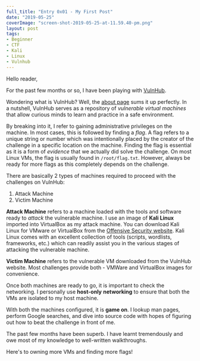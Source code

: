 ```yaml
---
full_title: "Entry 0x01 - My First Post"
date: "2019-05-25"
coverImage: "screen-shot-2019-05-25-at-11.59.40-pm.png"
layout: post
tags: 
- Beginner
- CTF
- Kali
- Linux
- Vulnhub
---
```


Hello reader,

For the past few months or so, I have been playing with [VulnHub](https://www.vulnhub.com/).

Wondering what is VulnHub? Well, the [about page](https://www.vulnhub.com/about/) sums it up perfectly. In a nutshell, VulnHub serves as a repository of _vulnerable_ _virtual machines_ that allow curious minds to learn and practice in a safe environment.

By breaking into it, I refer to gaining administrative privileges on the machine. In most cases, this is followed by finding a _flag_. A flag refers to a unique string or number which was intentionally placed by the creator of the challenge in a specific location on the machine. Finding the flag is essential as it is a form of _evidence_ that we actually did solve the challenge. On most Linux VMs, the flag is usually found in `/root/flag.txt`. However, always be ready for more flags as this completely depends on the challenge.

There are basically 2 types of machines required to proceed with the challenges on VulnHub:

1. Attack Machine
2. Victim Machine

**Attack Machine** refers to a machine loaded with the tools and software ready to _attack_ the vulnerable machine. I use an image of **Kali Linux** imported into VirtualBox as my attack machine. You can download Kali Linux for VMware or VirtualBox from the [Offensive Security website](https://www.offensive-security.com/kali-linux-vm-vmware-virtualbox-image-download/). Kali Linux comes with an excellent collection of tools (scripts, wordlists, frameworks, etc.) which can readily assist you in the various stages of attacking the vulnerable machine.

**Victim Machine** refers to the vulnerable VM downloaded from the VulnHub website. Most challenges provide both - VMWare and VirtualBox images for convenience.

Once both machines are ready to go, it is important to check the networking. I personally use **host-only** **networking** to ensure that both the VMs are isolated to my host machine.

With both the machines configured, it is **game on**. I lookup man pages, perform Google searches, and dive into source code with hopes of figuring out how to beat the challenge in front of me.

The past few months have been superb. I have learnt tremendously and owe most of my knowledge to well-written walkthroughs.

Here's to owning more VMs and finding more flags!
